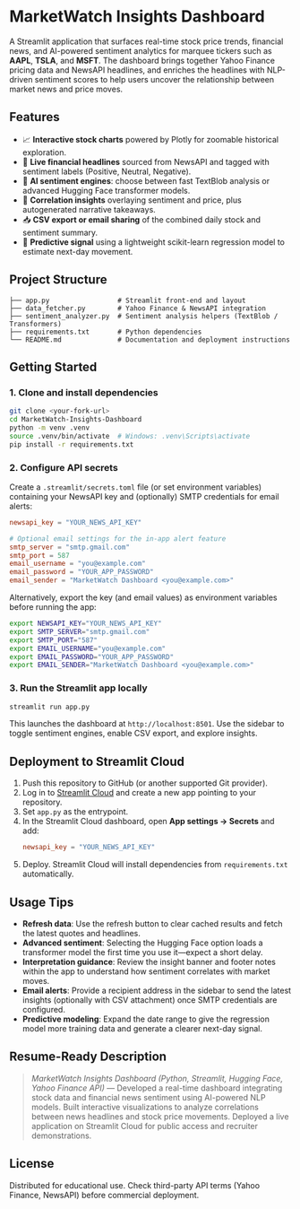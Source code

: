 # MarketWatch Insights Dashboard

A Streamlit application that surfaces real-time stock price trends, financial news, and AI-powered sentiment analytics for marquee tickers such as **AAPL**, **TSLA**, and **MSFT**. The dashboard brings together Yahoo Finance pricing data and NewsAPI headlines, and enriches the headlines with NLP-driven sentiment scores to help users uncover the relationship between market news and price moves.

## Features
- 📈 **Interactive stock charts** powered by Plotly for zoomable historical exploration.
- 📰 **Live financial headlines** sourced from NewsAPI and tagged with sentiment labels (Positive, Neutral, Negative).
- 🤖 **AI sentiment engines**: choose between fast TextBlob analysis or advanced Hugging Face transformer models.
- 🔗 **Correlation insights** overlaying sentiment and price, plus autogenerated narrative takeaways.
- 📥 **CSV export or email sharing** of the combined daily stock and sentiment summary.
- 🔮 **Predictive signal** using a lightweight scikit-learn regression model to estimate next-day movement.

## Project Structure
```
├── app.py                 # Streamlit front-end and layout
├── data_fetcher.py        # Yahoo Finance & NewsAPI integration
├── sentiment_analyzer.py  # Sentiment analysis helpers (TextBlob / Transformers)
├── requirements.txt       # Python dependencies
└── README.md              # Documentation and deployment instructions
```

## Getting Started

### 1. Clone and install dependencies
```bash
git clone <your-fork-url>
cd MarketWatch-Insights-Dashboard
python -m venv .venv
source .venv/bin/activate  # Windows: .venv\Scripts\activate
pip install -r requirements.txt
```

### 2. Configure API secrets
Create a `.streamlit/secrets.toml` file (or set environment variables) containing your NewsAPI key and (optionally) SMTP credentials for email alerts:
```toml
newsapi_key = "YOUR_NEWS_API_KEY"

# Optional email settings for the in-app alert feature
smtp_server = "smtp.gmail.com"
smtp_port = 587
email_username = "you@example.com"
email_password = "YOUR_APP_PASSWORD"
email_sender = "MarketWatch Dashboard <you@example.com>"
```
Alternatively, export the key (and email values) as environment variables before running the app:
```bash
export NEWSAPI_KEY="YOUR_NEWS_API_KEY"
export SMTP_SERVER="smtp.gmail.com"
export SMTP_PORT="587"
export EMAIL_USERNAME="you@example.com"
export EMAIL_PASSWORD="YOUR_APP_PASSWORD"
export EMAIL_SENDER="MarketWatch Dashboard <you@example.com>"
```

### 3. Run the Streamlit app locally
```bash
streamlit run app.py
```
This launches the dashboard at `http://localhost:8501`. Use the sidebar to toggle sentiment engines, enable CSV export, and explore insights.

## Deployment to Streamlit Cloud
1. Push this repository to GitHub (or another supported Git provider).
2. Log in to [Streamlit Cloud](https://streamlit.io/cloud) and create a new app pointing to your repository.
3. Set `app.py` as the entrypoint.
4. In the Streamlit Cloud dashboard, open **App settings → Secrets** and add:
   ```toml
   newsapi_key = "YOUR_NEWS_API_KEY"
   ```
5. Deploy. Streamlit Cloud will install dependencies from `requirements.txt` automatically.

## Usage Tips
- **Refresh data**: Use the refresh button to clear cached results and fetch the latest quotes and headlines.
- **Advanced sentiment**: Selecting the Hugging Face option loads a transformer model the first time you use it—expect a short delay.
- **Interpretation guidance**: Review the insight banner and footer notes within the app to understand how sentiment correlates with market moves.
- **Email alerts**: Provide a recipient address in the sidebar to send the latest insights (optionally with CSV attachment) once SMTP credentials are configured.
- **Predictive modeling**: Expand the date range to give the regression model more training data and generate a clearer next-day signal.

## Resume-Ready Description
> *MarketWatch Insights Dashboard (Python, Streamlit, Hugging Face, Yahoo Finance API)* — Developed a real-time dashboard integrating stock data and financial news sentiment using AI-powered NLP models. Built interactive visualizations to analyze correlations between news headlines and stock price movements. Deployed a live application on Streamlit Cloud for public access and recruiter demonstrations.

## License
Distributed for educational use. Check third-party API terms (Yahoo Finance, NewsAPI) before commercial deployment.
